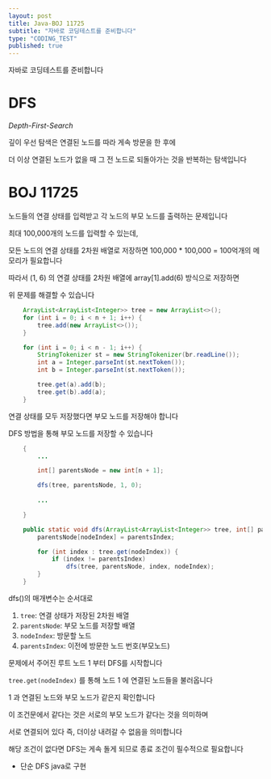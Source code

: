```yaml
---
layout: post
title: Java-BOJ 11725
subtitle: "자바로 코딩테스트를 준비합니다"
type: "CODING_TEST"
published: true
---
```


자바로 코딩테스트를 준비합니다

# DFS

_Depth-First-Search_

깊이 우선 탐색은 연결된 노드를 따라 게속 방문을 한 후에 

더 이상 연결된 노드가 없을 때 그 전 노드로 되돌아가는 것을 반복하는 탐색입니다

# BOJ 11725

노드들의 연결 상태를 입력받고 각 노드의 부모 노드를 출력하는 문제입니다

최대 100,000개의 노드를 입력할 수 있는데,

모든 노드의 연결 상태를 2차원 배열로 저장하면 100,000 * 100,000 = 100억개의 메모리가 필요합니다

따라서 (1, 6) 의 연결 상태를 2차원 배열에 array[1].add(6) 방식으로 저장하면

위 문제를 해결할 수 있습니다

```java
    ArrayList<ArrayList<Integer>> tree = new ArrayList<>();
    for (int i = 0; i < n + 1; i++) {
        tree.add(new ArrayList<>());
    }

    for (int i = 0; i < n - 1; i++) {
        StringTokenizer st = new StringTokenizer(br.readLine());
        int a = Integer.parseInt(st.nextToken());
        int b = Integer.parseInt(st.nextToken());

        tree.get(a).add(b);
        tree.get(b).add(a);
    }
```

연결 상태를 모두 저장했다면 부모 노드를 저장해야 합니다

DFS 방법을 통해 부모 노드를 저장할 수 있습니다

```java
	{
		...

        int[] parentsNode = new int[n + 1];

        dfs(tree, parentsNode, 1, 0);
		
		...

	}

    public static void dfs(ArrayList<ArrayList<Integer>> tree, int[] parentsNode, int nodeIndex, int parentsIndex) {
        parentsNode[nodeIndex] = parentsIndex;

        for (int index : tree.get(nodeIndex)) {
            if (index != parentsIndex)
                dfs(tree, parentsNode, index, nodeIndex);
        }
    }
```

dfs()의 매개변수는 순서대로

1. `tree`: 연결 상태가 저장된 2차원 배열
2. `parentsNode`: 부모 노드를 저장할 배열
3. `nodeIndex`: 방문할 노드
4. `parentsIndex`: 이전에 방문한 노드 번호(부모노드)

문제에서 주어진 루트 노드 1 부터 DFS를 시작합니다

`tree.get(nodeIndex)` 를 통해 노드 1 에 연결된 노드들을 불러옵니다

1 과 연결된 노드와 부모 노드가 같은지 확인합니다

이 조건문에서 같다는 것은 서로의 부모 노드가 같다는 것을 의미하며

서로 연결되어 있다 즉, 더이상 내려갈 수 없음을 의미합니다

해당 조건이 없다면 DFS는 게속 돌게 되므로 종료 조건이 필수적으로 필요합니다


* 단순 DFS java로 구현

